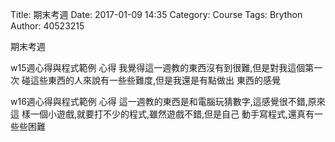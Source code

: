 Title: 期末考週 
Date: 2017-01-09 14:35
Category: Course
Tags: Brython
Author: 40523215

期末考週

<!-- PELICAN_END_SUMMARY -->

w15週心得與程式範例
心得
我覺得這一週教的東西沒有到很難,但是對我這個第一次
碰這些東西的人來說有一些些難度,但是我還是有點做出
東西的感覺


w16週心得與程式範例
心得
這一週教的東西是和電腦玩猜數字,這感覺很不錯,原來這
樣一個小遊戲,就要打不少的程式,雖然遊戲不錯,但是自己
動手寫程式,還真有一些些困難

